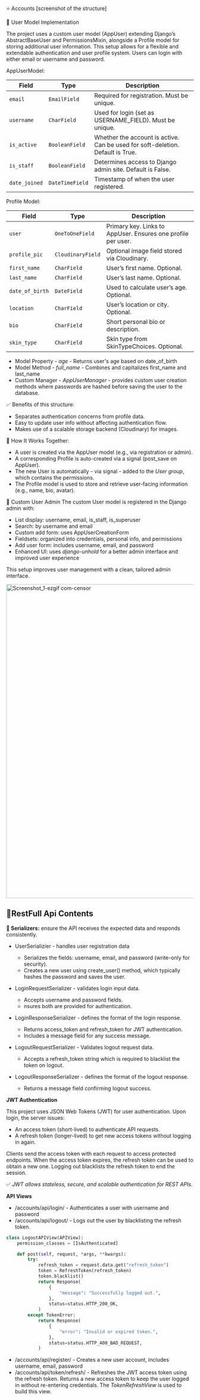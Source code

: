 
⭐ Accounts
[screenshot of the structure]


👤 User Model Implementation

The project uses a custom user model (AppUser) extending Django’s AbstractBaseUser and PermissionsMixin, alongside a 
Profile model for storing additional user information. This setup allows for a flexible and extendable authentication
and user profile system. Users can login with either email or username and password. 

AppUserModel:

| Field         | Type            | Description                                                             |
|---------------|-----------------|-------------------------------------------------------------------------|
| `email`       | `EmailField`    | Required for registration. Must be unique.                              |
| `username`    | `CharField`     | Used for login (set as USERNAME_FIELD). Must be unique.                 |
| `is_active`   | `BooleanField`  | Whether the account is active. Can be used for soft-deletion. <br/>Default is True. |
| `is_staff`    | `BooleanField`  | Determines access to Django admin site. Default is False.               |
| `date_joined` | `DateTimeField` | Timestamp of when the user registered.                                  |


Profile Model:

| Field           | Type               | Description                                                  |
|-----------------|--------------------|--------------------------------------------------------------|
| `user`          | `OneToOneField	`   | Primary key. Links to AppUser. Ensures one profile per user. |
| `profile_pic`   | `CloudinaryField`  | Optional image field stored via Cloudinary.                  |
| `first_name`    | `CharField`        | User’s first name. Optional.                                 |
| `last_name`     | `CharField`        | User’s last name. Optional.                                  |
| `date_of_birth` | `DateField`        | Used to calculate user’s age. Optional.                      |
| `location`      | `CharField`        | User’s location or city. Optional.                           |
| `bio`           | `CharField`        | Short personal bio or description.                           |
| `skin_type`     | `CharField`        | 	Skin type from SkinTypeChoices. Optional.                   |

- Model Property - *age* - Returns user's age based on date_of_birth
- Model Method - *full_name* - Combines and capitalizes first_name and last_name
- Custom Manager - *AppUserManager* - provides custom user creation methods where passwords are hashed before saving the user to the database.

✅ Benefits of this structure: 
- Separates authentication concerns from profile data.
- Easy to update user info without affecting authentication flow.
- Makes use of a scalable storage backend (Cloudinary) for images.

🧩 How It Works Together:
- A user is created via the AppUser model (e.g., via registration or admin).
- A corresponding Profile is auto-created via a signal (post_save on AppUser).
- The new User is automatically - via signal - added to the *User group*, which contains the permissions.
- The Profile model is used to store and retrieve user-facing information (e.g., name, bio, avatar).

🌷 Custom User Admin
The custom User model is registered in the Django admin with:
- List display: username, email, is_staff, is_superuser
- Search: by username and email
- Custom add form: uses AppUserCreationForm
- Fieldsets: organized into credentials, personal info, and permissions
- Add user form: includes username, email, and password
- Enhanced UI: uses *django-unhold* for a better admin interface and improved user experience

This setup improves user management with a clean, tailored admin interface.

<img width="1896" height="841" alt="Screenshot_1-ezgif com-censor" src="https://github.com/user-attachments/assets/ecbdbfbc-4398-45b6-9a3a-026b46c65633" />

## 🌿RestFull Api Contents

**🌻 Serializers:**
 ensure the API receives the expected data and responds consistently.
- UserSerializier - handles user registration data
  - Serializes the fields: username, email, and password (write-only for security).
  - Creates a new user using create_user() method, which typically hashes the password and saves the user.

- LoginRequestSerializer - validates login input data.
  - Accepts username and password fields.
  - nsures both are provided for authentication.

- LoginResponseSerializer - defines the format of the login response.
  - Returns access_token and refresh_token for JWT authentication. 
  - Includes a message field for any success message.

- LogoutRequestSerializer - Validates logout request data.
  - Accepts a refresh_token string which is required to blacklist the token on logout.

- LogoutResponseSerializer - defines the format of the logout response.
  - Returns a message field confirming logout success.


**JWT Authentication**

This project uses JSON Web Tokens (JWT) for user authentication. Upon login, the server issues:
- An access token (short-lived) to authenticate API requests.
- A refresh token (longer-lived) to get new access tokens without logging in again.

Clients send the access token with each request to access protected endpoints. When the access token expires, 
the refresh token can be used to obtain a new one. Logging out blacklists the refresh token to end the session.

✅ *JWT allows stateless, secure, and scalable authentication for REST APIs.*


**API Views**

- /accounts/api/login/ - Authenticates a user with username and password
- /accounts/api/logout/ -  Logs out the user by blacklisting the refresh token.
```python
class LogoutAPIView(APIView):
    permission_classes = [IsAuthenticated]

    def post(self, request, *args, **kwargs):
        try:
            refresh_token = request.data.get("refresh_token")  
            token = RefreshToken(refresh_token)  
            token.blacklist()
            return Response(
                {
                    "message": "Successfully logged out.",
                },
                status=status.HTTP_200_OK,
            )
        except TokenError:
            return Response(
                {
                    "error": "Invalid or expired token.",
                },
                status=status.HTTP_400_BAD_REQUEST,
            )
  ```  

- /accounts/api/register/ - Creates a new user account, includes username, email, password
- /accounts/api/token/refresh/ - Refreshes the JWT access token using the refresh token. Returns a new access token 
to keep the user logged in without re-entering credentials. The *TokenRefreshView* is used to build this view.

